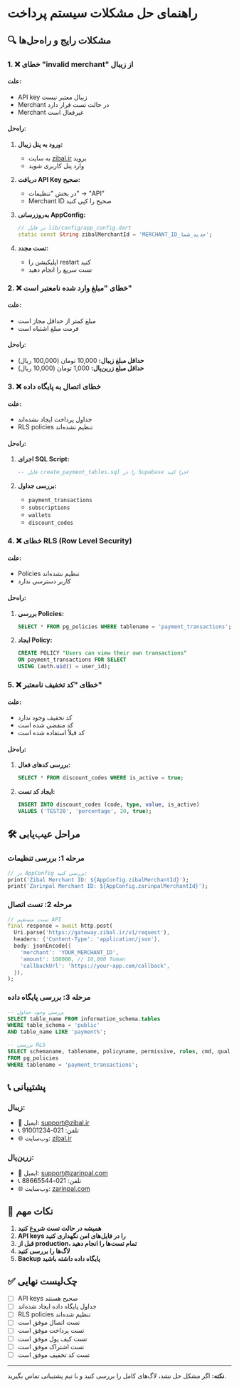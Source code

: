 # راهنمای حل مشکلات سیستم پرداخت

## 🔍 **مشکلات رایج و راه‌حل‌ها**

### 1. **❌ خطای "invalid merchant" از زیبال**

#### **علت:**
- API key زیبال معتبر نیست
- Merchant در حالت تست قرار دارد
- Merchant غیرفعال است

#### **راه‌حل:**
1. **ورود به پنل زیبال:**
   - به سایت [zibal.ir](https://zibal.ir) بروید
   - وارد پنل کاربری شوید

2. **دریافت API Key صحیح:**
   - در بخش "تنظیمات" → "API"
   - Merchant ID صحیح را کپی کنید

3. **به‌روزرسانی AppConfig:**
   ```dart
   // در فایل lib/config/app_config.dart
   static const String zibalMerchantId = 'MERCHANT_ID_جدید_شما';
   ```

4. **تست مجدد:**
   - اپلیکیشن را restart کنید
   - تست سریع را انجام دهید

### 2. **❌ خطای "مبلغ وارد شده نامعتبر است"**

#### **علت:**
- مبلغ کمتر از حداقل مجاز است
- فرمت مبلغ اشتباه است

#### **راه‌حل:**
- **حداقل مبلغ زیبال:** 10,000 تومان (100,000 ریال)
- **حداقل مبلغ زرین‌پال:** 1,000 تومان (10,000 ریال)

### 3. **❌ خطای اتصال به پایگاه داده**

#### **علت:**
- جداول پرداخت ایجاد نشده‌اند
- RLS policies تنظیم نشده‌اند

#### **راه‌حل:**
1. **اجرای SQL Script:**
   ```sql
   -- فایل create_payment_tables.sql را در Supabase اجرا کنید
   ```

2. **بررسی جداول:**
   - `payment_transactions`
   - `subscriptions`
   - `wallets`
   - `discount_codes`

### 4. **❌ خطای RLS (Row Level Security)**

#### **علت:**
- Policies تنظیم نشده‌اند
- کاربر دسترسی ندارد

#### **راه‌حل:**
1. **بررسی Policies:**
   ```sql
   SELECT * FROM pg_policies WHERE tablename = 'payment_transactions';
   ```

2. **ایجاد Policy:**
   ```sql
   CREATE POLICY "Users can view their own transactions" 
   ON payment_transactions FOR SELECT 
   USING (auth.uid() = user_id);
   ```

### 5. **❌ خطای "کد تخفیف نامعتبر"**

#### **علت:**
- کد تخفیف وجود ندارد
- کد منقضی شده است
- کد قبلاً استفاده شده است

#### **راه‌حل:**
1. **بررسی کدهای فعال:**
   ```sql
   SELECT * FROM discount_codes WHERE is_active = true;
   ```

2. **ایجاد کد تست:**
   ```sql
   INSERT INTO discount_codes (code, type, value, is_active) 
   VALUES ('TEST20', 'percentage', 20, true);
   ```

## 🛠️ **مراحل عیب‌یابی**

### **مرحله 1: بررسی تنظیمات**
```dart
// در AppConfig بررسی کنید:
print('Zibal Merchant ID: ${AppConfig.zibalMerchantId}');
print('Zarinpal Merchant ID: ${AppConfig.zarinpalMerchantId}');
```

### **مرحله 2: تست اتصال**
```dart
// تست مستقیم API
final response = await http.post(
  Uri.parse('https://gateway.zibal.ir/v1/request'),
  headers: {'Content-Type': 'application/json'},
  body: jsonEncode({
    'merchant': 'YOUR_MERCHANT_ID',
    'amount': 100000, // 10,000 Toman
    'callbackUrl': 'https://your-app.com/callback',
  }),
);
```

### **مرحله 3: بررسی پایگاه داده**
```sql
-- بررسی وجود جداول
SELECT table_name FROM information_schema.tables 
WHERE table_schema = 'public' 
AND table_name LIKE 'payment%';

-- بررسی RLS
SELECT schemaname, tablename, policyname, permissive, roles, cmd, qual 
FROM pg_policies 
WHERE tablename = 'payment_transactions';
```

## 📞 **پشتیبانی**

### **زیبال:**
- 📧 ایمیل: support@zibal.ir
- 📞 تلفن: 021-91001234
- 🌐 وب‌سایت: [zibal.ir](https://zibal.ir)

### **زرین‌پال:**
- 📧 ایمیل: support@zarinpal.com
- 📞 تلفن: 021-88665544
- 🌐 وب‌سایت: [zarinpal.com](https://zarinpal.com)

## 🔧 **نکات مهم**

1. **همیشه در حالت تست شروع کنید**
2. **API keys را در فایل‌های امن نگهداری کنید**
3. **قبل از production، تمام تست‌ها را انجام دهید**
4. **لاگ‌ها را بررسی کنید**
5. **Backup پایگاه داده داشته باشید**

## ✅ **چک‌لیست نهایی**

- [ ] API keys صحیح هستند
- [ ] جداول پایگاه داده ایجاد شده‌اند
- [ ] RLS policies تنظیم شده‌اند
- [ ] تست اتصال موفق است
- [ ] تست پرداخت موفق است
- [ ] تست کیف پول موفق است
- [ ] تست اشتراک موفق است
- [ ] تست کد تخفیف موفق است

---

**نکته:** اگر مشکل حل نشد، لاگ‌های کامل را بررسی کنید و با تیم پشتیبانی تماس بگیرید.
